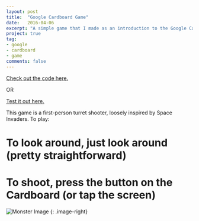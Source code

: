 ```yaml
---
layout: post
title:  "Google Cardboard Game"
date:   2016-04-06
excerpt: "A simple game that I made as an introduction to the Google Cardboard and budget VR."
project: true
tag:
- google
- cardboard
- game
comments: false
---
```


<a href="https://github.com/rjdean123/first-cardboard-app">
	Check out the code here.
</a>

OR

<a href="../cardboardgame/index.html">
	Test it out here.
</a>

This game is a first-person turret shooter, loosely inspired by Space Invaders. To play:

# To look around, just look around (pretty straightforward)
# To shoot, press the button on the Cardboard (or tap the screen)
![Monster Image]("../cardboardgame/textures/objects/alien.png")
{: .image-right}